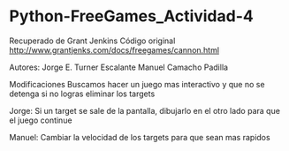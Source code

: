 # Python-FreeGames_Actividad-4

Recuperado de Grant Jenkins
Código original http://www.grantjenks.com/docs/freegames/cannon.html

Autores:
Jorge E. Turner Escalante
Manuel Camacho Padilla

Modificaciones
Buscamos hacer un juego mas interactivo y que no se detenga si no logras eliminar los targets

Jorge:
Si un target se sale de la pantalla, dibujarlo en el otro lado para que el juego continue

Manuel:
Cambiar la velocidad de los targets para que sean mas rapidos

